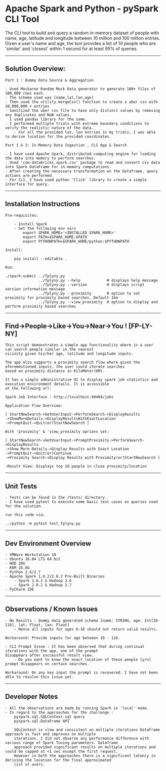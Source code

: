 # Apache Spark and Python - pySpark CLI Tool

The CLI tool to build and query a random in-memory dataset of people with name, age, latitude and longitude between 10 million and 100 million entries.
Given a user's name and age, the tool provides a list of 10 people who are 'similar' and 'closest' within 1 second for at least 95% of queries.

------------------
Solution Overview:
------------------

    Part 1 : Dummy Data Source & Aggregation

    - Used Mockaroo Random Mock Data generator to generate 100+ files of 100,000 rows each.
    - The schema used was [name,lat,lon,age]
    - Then used the utility.mergeCsv() function to create a uber csv with 10,000,000 + entries
    - Sanitized the uber csv file to have only distinct values by removing any duplicates and NaN values.
      I used pandas library for the same.
    - I performed multiple trials with extreme boundary conditions to verify the realistic nature of the data.
        - For all the provided lat, lon entries in my trials, I was able to derive location for the provided coordinates.

    Part 1 & 2: In-Memory Data Ingestion , CLI App & Search

    - I have used Apache Spark, distributed computing engine for loading the data into memory to perform searches.
    - Used 'com.databricks.spark.csv' package to read and convert csv data into Spark DataFrame for in-memory computations.
    - After creating the necessary transformation on the Dataframe, query actions are performed.
    - For CLI, I have used python 'Click' library to create a simple interface for query.

-------------------------
Installation Instructions
-------------------------
    Pre-requisites:

        - Install Spark
        - Set the following env vars
            export SPARK_HOME='<INSTALLED_SPARK_HOME>'
            export PATH=$SPARK_HOME:$PATH
            export PYTHONPATH=$SPARK_HOME/python:$PYTHONPATH

    Install:

        pip install --editable .

    Run:

    ./spark-submit ../fplyny.py
                   ../fplyny.py --help            # displays help message
                   ../fplyny.py --version         # displays script version information message
                   ../fplyny.py --proximity       # option to set proximity for proximity based searches. Default 1km
                   ../fplyny.py --view_proximity  # option to display and perform proximity based searches


------------------------------------
Find->People->Like->You->Near->You !
[FP-LY-NY]
------------------------------------

    This script demonstrates a simple app functionality where in a user can search people similar in the nearest
    vicinity given his/her age, latitude and longitude inputs.

    The app also supports a proximity search flow where given the aforementioned inputs, the user could iterate searches
    based on proximity distance in KiloMeter(KM).

    It has a simple administrative UI to display spark job statistics and execution environment details. It is accessible
    at the following url:

    Spark Job Interface : http://localhost:40404/jobs

    Application Flow Overview:

    [ StartNewSearch->GetUserInput->PerformSearch->DisplayResults
    ->ShowMoreDetails->DisplayResultsWithExactLocation
    ->PromptQuit->Quit(or)StartNewSearch ]

    With 'proximity' & 'view_proximity oprions set:

    [ StartNewSearch->GetUserInput->PromptProximity->PerformSearch->DisplayResults
    ->Show More Details->Display Results with Exact Location
    ->PromptQuit->Quit(or)Continue
    ->Proximity Search->Display Results with Proximity(or)StartNewSearch ]

    :Result View: Displays top 10 people in close proximity/location

----------
Unit Tests
----------
    - Tests can be found in the /tests/ directory.
    - I have used pytest to execute some basic test cases on queries used for the solution.

    run this code via:

    ../python -m pytest test_fplyny.py


------------------------
Dev Environment Overview
------------------------
    - VMWare Workstation 10
    - Ubuntu 16.04 LTS 64 bit
    - HDD 20G
    - RAM 16.8G
    - Python 2.6/2.7
    - Apache Spark 1.6.2/2.0.2 Pre-Built Binaries
        - Spark 1.6.2 & Hadoop 2.6
        - Spark 2.0.2 & Hadoop 2.7
    - PyCharm IDE

---------------------------
Observations / Known Issues
---------------------------
    - No Results : Dummy data generated schema [name: STRING, age: Int[10-116], lat: Float, lon: Float]
        - Hence all inputs for ages 0-10 should not return valid results.

    Workaround: Provide inputs for age between 10 - 116.

    - CLI Prompt Issue : It has been observed that during continual iterations with the app, one of the prompt
    disappears after successful result view.
        - Do you want to know the exact location of these people [y/n]  prompt disappears on certain searches.

    Workaround: On any key input the prompt is recovered. I have not been able to resolve this issue yet.

-------------------
Developer Notes
-------------------
    - All the observations are made by running Spark in 'local' mode.
    - In regard to the approaches for the challenge :
        pyspark.sql.SQLContext.sql query
        pyspark.sql.DataFrame API

        SQLContext is slow and consistent on multiple iterations DataFrame approach is fast and improves on multiple
        iterations. I did not observe any performance difference with various range of Spark Tuning parameters. Dataframe
        approach provided significant results on multiple iterations and could be capped at <1 sec except the first request.
        However in both the approaches there is a significant latency in deriving the location for the final approximated
        list of users.

